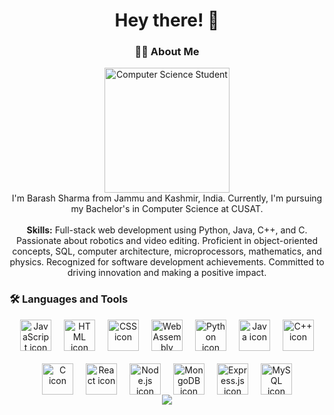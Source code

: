 

<h1 align="center">Hey there! 👋</h1>

<h3 align="center">👩‍💻 About Me</h3>

<p align="center">
  <img src="https://i.imgur.com/n9vZucl.jpg" height="200" alt="Computer Science Student" /><br>
  I'm Barash Sharma from Jammu and Kashmir, India. Currently, I'm pursuing my Bachelor's in Computer Science at CUSAT.<br><br>
  <strong>Skills:</strong> Full-stack web development using Python, Java, C++, and C. Passionate about robotics and video editing. Proficient in object-oriented concepts, SQL, computer architecture, microprocessors, mathematics, and physics. Recognized for software development achievements. Committed to driving innovation and making a positive impact.
</p>

<h3 align="left">🛠 Languages and Tools</h3>

<div align="center">
  <div style="display: flex; justify-content: center; gap: 20px; flex-wrap: wrap;">
    <!-- Add all images here -->
    <img src="https://skillicons.dev/icons?i=js" alt="JavaScript icon" height="50" />
    <img src="https://skillicons.dev/icons?i=html" alt="HTML icon" height="50" />
    <img src="https://skillicons.dev/icons?i=css" alt="CSS icon" height="50" />
    <img src="https://skillicons.dev/icons?i=wasm" alt="WebAssembly icon" height="50" />
    <img src="https://skillicons.dev/icons?i=python" alt="Python icon" height="50" />
    <img src="https://skillicons.dev/icons?i=java" alt="Java icon" height="50" />
    <img src="https://skillicons.dev/icons?i=cpp" alt="C++ icon" height="50" />
    <img src="https://skillicons.dev/icons?i=c" alt="C icon" height="50" />
    <img src="https://skillicons.dev/icons?i=react" alt="React icon" height="50" />
    <img src="https://skillicons.dev/icons?i=nodejs" alt="Node.js icon" height="50" />
    <img src="https://skillicons.dev/icons?i=mongodb" alt="MongoDB icon" height="50" />
    <img src="https://skillicons.dev/icons?i=express" alt="Express.js icon" height="50" />
    <img src="https://skillicons.dev/icons?i=mysql" alt="MySQL icon" height="50" />
    <!-- Add more images here -->
  </div>
</div>


<div align="center">
  <img src="https://visitor-badge.laobi.icu/badge?page_id=barash1311.barash1311&" />
</div>
